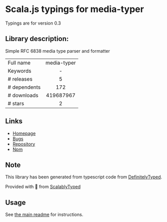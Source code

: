 
# Scala.js typings for media-typer

Typings are for version 0.3

## Library description:
Simple RFC 6838 media type parser and formatter

|                    |                 |
| ------------------ | :-------------: |
| Full name          | media-typer |
| Keywords           | - |
| # releases         | 5 |
| # dependents       | 172 |
| # downloads        | 419687967 |
| # stars            | 2 |

## Links
- [Homepage](https://github.com/jshttp/media-typer#readme)
- [Bugs](https://github.com/jshttp/media-typer/issues)
- [Repository](https://github.com/jshttp/media-typer)
- [Npm](https://www.npmjs.com/package/media-typer)
    


## Note
This library has been generated from typescript code from [DefinitelyTyped](https://definitelytyped.org).

Provided with :purple_heart: from [ScalablyTyped](https://github.com/oyvindberg/ScalablyTyped)

## Usage
See [the main readme](../../readme.md) for instructions.


